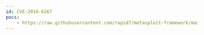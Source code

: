 ```yaml
---
id: CVE-2016-6267
pocs:
    - https://raw.githubusercontent.com/rapid7/metasploit-framework/master/modules/exploits/linux/http/trendmicro_sps_exec.rb
---
```

